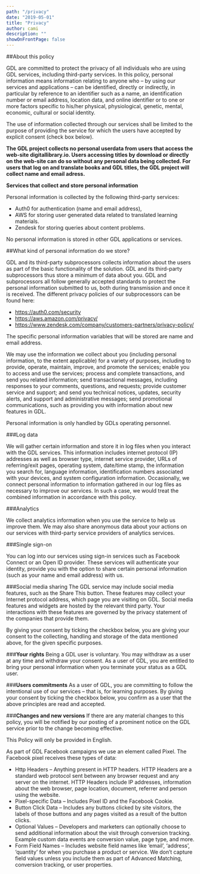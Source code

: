 ```yaml
---
path: "/privacy"
date: "2019-05-01"
title: "Privacy"
author: cami
description: ""
showOnFrontPage: false
---
```


##About this policy

GDL are committed to protect the privacy of all individuals who are using GDL services, including third-party services. In this policy, personal information means information relating to anyone who – by using our services and applications – can be identified, directly or indirectly, in particular by reference to an identifier such as a name, an identification number or email address, location data, and online identifier or to one or more factors specific to his/her physical, physiological, genetic, mental, economic, cultural or social identity.

The use of information collected through our services shall be limited to the purpose of providing the service for which the users have accepted by explicit consent (check box below).

**The GDL project collects no personal userdata from users that access the web-site digitallibrary.io. Users accessing titles by download or directly on the web-site can do so without any personal data being collected. For users that log on and translate books and GDL titles, the GDL project will collect name and email adress.**

**Services that collect and store personal information**

Personal information is collected by the following third-party services:

- Auth0 for authentication (name and email address),
- AWS for storing user generated data related to translated learning materials.
- Zendesk for storing queries about content problems.

No personal information is stored in other GDL applications or services.

##What kind of personal information do we store?

GDL and its third-party subprocessors collects information about the users as part of the basic functionality of the solution. GDL and its third-party subprocessors thus store a minimum of data about you. GDL and subprocessors all follow generally accepted standards to protect the personal information submitted to us, both during transmission and once it is received. The different privacy policies of our subprocessors can be found here:

- https://auth0.com/security
- https://aws.amazon.com/privacy/
- https://www.zendesk.com/company/customers-partners/privacy-policy/

The specific personal information variables that will be stored are name and email address.

We may use the information we collect about you (including personal information, to the extent applicable) for a variety of purposes, including to provide, operate, maintain, improve, and promote the services; enable you to access and use the services; process and complete transactions, and send you related information; send transactional messages, including responses to your comments, questions, and requests; provide customer service and support; and send you technical notices, updates, security alerts, and support and administrative messages; send promotional communications, such as providing you with information about new features in GDL.

Personal information is only handled by GDLs operating personnel.

###Log data

We will gather certain information and store it in log files when you interact with the GDL services. This information includes internet protocol (IP) addresses as well as browser type, internet service provider, URLs of referring/exit pages, operating system, date/time stamp, the information you search for, language information, identification numbers associated with your devices, and system configuration information. Occasionally, we connect personal information to information gathered in our log files as necessary to improve our services. In such a case, we would treat the combined information in accordance with this policy.

###Analytics

We collect analytics information when you use the service to help us improve them. We may also share anonymous data about your actions on our services with third-party service providers of analytics services.

###Single sign-on

You can log into our services using sign-in services such as Facebook Connect or an Open ID provider. These services will authenticate your identity, provide you with the option to share certain personal information (such as your name and email address) with us.

###Social media sharing
The GDL service may include social media features, such as the Share This button. These features may collect your Internet protocol address, which page you are visiting on GDL. Social media features and widgets are hosted by the relevant third party. Your interactions with these features are governed by the privacy statement of the companies that provide them.

By giving your consent by ticking the checkbox below, you are giving your consent to the collecting, handling and storage of the data mentioned above, for the given specific purposes.

###**Your rights**
Being a GDL user is voluntary. You may withdraw as a user at any time and withdraw your consent. As a user of GDL, you are entitled to bring your personal information when you terminate your status as a GDL user.

###**Users commitments**
As a user of GDL, you are committing to follow the intentional use of our services – that is, for learning purposes. By giving your consent by ticking the checkbox below, you confirm as a user that the above principles are read and accepted.

###**Changes and new versions**
If there are any material changes to this policy, you will be notified by our posting of a prominent notice on the GDL service prior to the change becoming effective.

This Policy will only be provided in English.

As part of GDL Facebook campaigns we use an element called Pixel. The Facebook pixel receives these types of data:

- Http Headers – Anything present in HTTP headers. HTTP Headers are a standard web protocol sent between any browser request and any server on the internet. HTTP Headers include IP addresses, information about the web browser, page location, document, referrer and person using the website.
- Pixel-specific Data – Includes Pixel ID and the Facebook Cookie.
- Button Click Data – Includes any buttons clicked by site visitors, the labels of those buttons and any pages visited as a result of the button clicks.
- Optional Values – Developers and marketers can optionally choose to send additional information about the visit through conversion tracking. Example custom data events are conversion value, page type, and more.
- Form Field Names – Includes website field names like ‘email’, ‘address’, ‘quantity’ for when you purchase a product or service. We don’t capture field values unless you include them as part of Advanced Matching, conversion tracking, or user properties.
